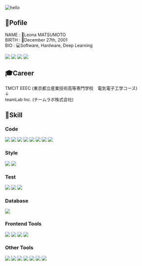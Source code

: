 ![hello](https://media.giphy.com/media/3ornk57KwDXf81rjWM/giphy.gif)
## 🦖Pofile
NAME    : 🦡Leona MATSUMOTO
<br>
BIRTH   : 🎂December 27th, 2001
<br>
BIO     : 💻Software, Hardware, Deep Learning

[![](https://img.shields.io/badge/𝕏　JP-262E35?style=for-the-badge&logo=&logoColor=white)](https://x.com/mzleo_)
[![](https://img.shields.io/badge/𝕏　EN-262E35?style=for-the-badge&logo=&logoColor=white)](https://x.com/mzleo_)
[![](https://img.shields.io/badge/Facebook-1877F2?style=for-the-badge&logo=Facebook&logoColor=white)](https://www.Facebook.com/mazleona)
[![](https://img.shields.io/badge/Instagram-E4405F?style=for-the-badge&logo=Instagram&logoColor=white)](https://www.instagram.com/_mz_leo)
[](Threadsは利用していないのでコメントアウト)
[]([![](https://img.shields.io/badge/Threads-000000?style=for-the-badge&logo=Threads&logoColor=white)](https://www.threads.net/@_mz_leo))

## 🎓Career
TMCIT EEEC (東京都立産業技術高等専門学校　電気電子工学コース)
<br>
↓
<br>
teamLab Inc. (チームラボ株式会社)

## 🧠Skill
### Code
[![](https://img.shields.io/badge/TypeScript-3178C6?style=for-the-badge&logo=TypeScript&logoColor=white)](https://www.typescriptlang.org/)
[![](https://img.shields.io/badge/JavaScript-F7DF1E?style=for-the-badge&logo=JavaScript&logoColor=black)](https://developer.mozilla.org/docs/Web/JavaScript)
[![](https://img.shields.io/badge/HTML5-E34F26?style=for-the-badge&logo=HTML5&logoColor=white)](https://wikipedia.org/wiki/HTML5)
[![](https://img.shields.io/badge/React-61DAFB?style=for-the-badge&logo=React&logoColor=black)](https://reactjs.org/)
[![](https://img.shields.io/badge/Next.JS-000000?style=for-the-badge&logo=Next.JS&logoColor=white)](https://nextjs.org/)
[![](https://img.shields.io/badge/C-A8B9CC?style=for-the-badge&logo=C&logoColor=black)](https://www.w3schools.com/c/c_intro.php)
[![](https://img.shields.io/badge/Python-3776AB?style=for-the-badge&logo=Python&logoColor=white)](https://www.python.org/)
[![](https://img.shields.io/badge/Django-092E20?style=for-the-badge&logo=Django&logoColor=white)](https://docs.djangoproject.com/)

### Style
[![](https://img.shields.io/badge/CSS-1572B6?style=for-the-badge&logo=CSS3&logoColor=white)](https://developer.mozilla.org/docs/Web/CSS)
[![](https://img.shields.io/badge/Sass-CC6699?style=for-the-badge&logo=Sass&logoColor=white)](https://sass-lang.com/)

### Test
[![](https://img.shields.io/badge/Jest-C21325?style=for-the-badge&logo=Jest&logoColor=white)](https://jestjs.io/)
[![](https://img.shields.io/badge/Vitest-6E9F18?style=for-the-badge&logo=Vitest&logoColor=white)](https://vitest.dev/)
[![](https://img.shields.io/badge/PlayWright-2EAD33?style=for-the-badge&logo=PlayWright&logoColor=white)](https://playwright.dev/)

### Database
[![](https://img.shields.io/badge/MySQL-4479A1?style=for-the-badge&logo=MySQL&logoColor=white)](https://www.mysql.com/)

### Frontend Tools
[![](https://img.shields.io/badge/Storybook-FF4785?style=for-the-badge&logo=Storybook&logoColor=white)](https://storybook.js.org/)
[![](https://img.shields.io/badge/Prettier-F7B93E?style=for-the-badge&logo=Prettier&logoColor=black)](https://prettier.io/)
[![](https://img.shields.io/badge/ESLint-4B32C3?style=for-the-badge&logo=ESLint&logoColor=white)](https://eslint.org/)
[![](https://img.shields.io/badge/Stylelint-263238?style=for-the-badge&logo=Stylelint&logoColor=white)](https://stylelint.io/)

### Other Tools
[![](https://img.shields.io/badge/Github-181717?style=for-the-badge&logo=Github&logoColor=white)](https://github.com/)
[![](https://img.shields.io/badge/Figma-F24E1E?style=for-the-badge&logo=Figma&logoColor=white)](https://www.figma.com/)
[![](https://img.shields.io/badge/Docusaurus-3ECC5F?style=for-the-badge&logo=Docusaurus&logoColor=white)](https://docusaurus.io/)
[![](https://img.shields.io/badge/Yolo-00FFFF?style=for-the-badge&logo=Yolo&logoColor=black)](https://pjreddie.com/darknet/yolo/)
[![](https://img.shields.io/badge/LaTeX-008080?style=for-the-badge&logo=LaTeX&logoColor=white)](https://wikipedia.org/wiki/LaTeX)
[![](https://img.shields.io/badge/RedMine-B32024?style=for-the-badge&logo=RedMine&logoColor=white)](https://redmine.jp/)
[![](https://img.shields.io/badge/Asana-F06A6A?style=for-the-badge&logo=Asana&logoColor=white)](https://asana.com)
